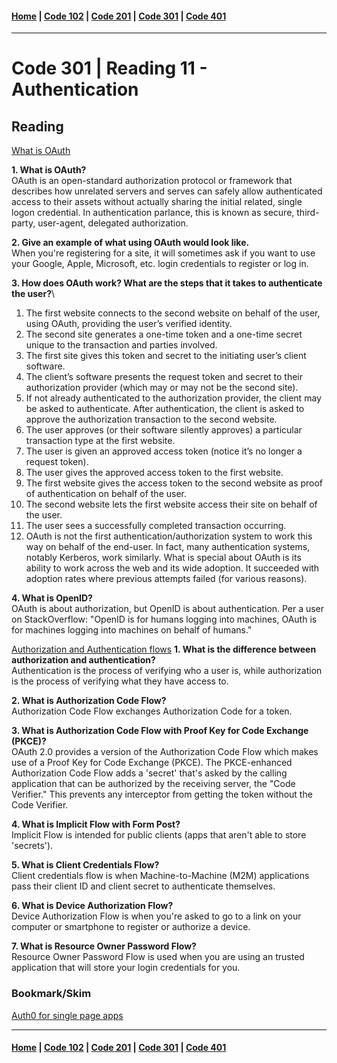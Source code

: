 #### [Home](../README.md) | [Code 102](../102main.md) | [Code 201](../201main.md) | [Code 301](../301main.md) | [Code 401](../401main.md)
***
# Code 301 | Reading 11 - Authentication
## Reading
[What is OAuth](https://www.csoonline.com/article/3216404/what-is-oauth-how-the-open-authorization-framework-works.html)

**1. What is OAuth?**\
OAuth is an open-standard authorization protocol or framework that describes how unrelated servers and serves can safely allow authenticated access to their assets without actually sharing the initial related, single logon credential. In authentication parlance, this is known as secure, third-party, user-agent, delegated authorization.

**2. Give an example of what using OAuth would look like.**\
When you're registering for a site, it will sometimes ask if you want to use your Google, Apple, Microsoft, etc. login credentials to register or log in.

**3. How does OAuth work? What are the steps that it takes to authenticate the user?**\
1. The first website connects to the second website on behalf of the user, using OAuth, providing the user’s verified identity.
2. The second site generates a one-time token and a one-time secret unique to the transaction and parties involved.
3. The first site gives this token and secret to the initiating user’s client software.
4. The client’s software presents the request token and secret to their authorization provider (which may or may not be the second site).
5. If not already authenticated to the authorization provider, the client may be asked to authenticate. After authentication, the client is asked to approve the authorization transaction to the second website.
6. The user approves (or their software silently approves) a particular transaction type at the first website.
7. The user is given an approved access token (notice it’s no longer a request token).
8. The user gives the approved access token to the first website.
9. The first website gives the access token to the second website as proof of authentication on behalf of the user.
10. The second website lets the first website access their site on behalf of the user.
11. The user sees a successfully completed transaction occurring.
12. OAuth is not the first authentication/authorization system to work this way on behalf of the end-user. In fact, many authentication systems, notably Kerberos, work similarly. What is special about OAuth is its ability to work across the web and its wide adoption. It succeeded with adoption rates where previous attempts failed (for various reasons).

**4. What is OpenID?**\
OAuth is about authorization, but OpenID is about authentication. Per a user on StackOverflow: "OpenID is for humans logging into machines, OAuth is for machines logging into machines on behalf of humans."

[Authorization and Authentication flows](https://auth0.com/docs/flows)
**1. What is the difference between authorization and authentication?**\
Authentication is the process of verifying who a user is, while authorization is the process of verifying what they have access to.

**2. What is Authorization Code Flow?**\
Authorization Code Flow exchanges Authorization Code for a token.

**3. What is Authorization Code Flow with Proof Key for Code Exchange (PKCE)?**\
OAuth 2.0 provides a version of the Authorization Code Flow which makes use of a Proof Key for Code Exchange (PKCE). The PKCE-enhanced Authorization Code Flow adds a 'secret' that's asked by the calling application that can be authorized by the receiving server, the "Code Verifier." This prevents any interceptor from getting the token without the Code Verifier.

**4. What is Implicit Flow with Form Post?**\
Implicit Flow is intended for public clients (apps that aren't able to store 'secrets').

**5. What is Client Credentials Flow?**\
Client credentials flow is when Machine-to-Machine (M2M) applications pass their client ID and client secret to authenticate themselves.

**6. What is Device Authorization Flow?**\
Device Authorization Flow is when you're asked to go to a link on your computer or smartphone to register or authorize a device. 

**7. What is Resource Owner Password Flow?**\
Resource Owner Password Flow is used when you are using an trusted application that will store your login credentials for you. 

### Bookmark/Skim
[Auth0 for single page apps](https://auth0.com/docs/libraries/auth0-react)

***
#### [Home](../README.md) | [Code 102](../102main.md) | [Code 201](../201main.md) | [Code 301](../301main.md) | [Code 401](../401main.md)